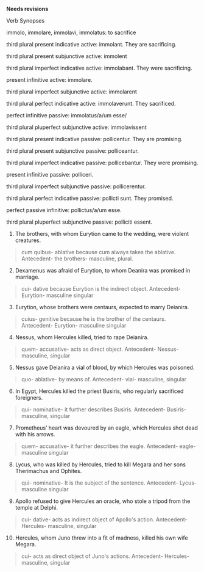 **Needs revisions**

Verb Synopses

immolo, immolare, immolavi, immolatus: to sacrifice

third plural present indicative active: immolant. They are sacrificing. 

third plural present subjunctive active: immolent

third plural imperfect indicative active: immolabant. They were sacrificing. 

present infinitive active: immolare. 

third plural imperfect subjunctive active: immolarent

third plural perfect indicative active: immolaverunt. They sacrificed. 

perfect infinitive passive: immolatus/a/um esse/ 

third plural pluperfect subjunctive active: immolavissent


third plural present indicative passive: pollicentur. They are promising. 

third plural present subjunctive passive: polliceantur. 

third plural imperfect indicative passive: pollicebantur. They were promising. 

present infinitive passive: polliceri. 

third plural imperfect subjunctive passive: pollicerentur. 

third plural perfect indicative passive: pollicti sunt. They promised. 

perfect passive infinitive: pollictus/a/um esse.

third plural pluperfect subjunctive passive: polliciti essent. 


1. The brothers, with whom Eurytion came to the wedding, were violent creatures.
> cum quibus- ablative because cum always takes the ablative. Antecedent- the brothers- masculine, plural.
2. Dexamenus was afraid of Eurytion, to whom Deanira was promised in marriage.
> cui- dative because Eurytion is the indirect object. Antecedent- Eurytion- masculine singular
3. Eurytion, whose brothers were centaurs, expected to marry Deianira.
> cuius- genitive because he is the brother of the centaurs. Antecedent- Eurytion- masculine singular
4. Nessus, whom Hercules killed, tried to rape Deianira.
> quem- accusative- acts as direct object. Antecedent- Nessus- masculine, singular
5. Nessus gave Deianira a vial of blood, by which Hercules was poisoned.
> quo- ablative- by means of. Antecedent- vial- masculine, singular
6. In Egypt, Hercules killed the priest Busiris, who regularly sacrificed foreigners.
> qui- nominative- it further describes Busiris. Antecedent- Busiris- masculine, singular
7. Prometheus’ heart was devoured by an eagle, which Hercules shot dead with his arrows.
> quem- accusative- it further describes the eagle. Antecedent- eagle- masculine singular
8. Lycus, who was killed by Hercules, tried to kill Megara and her sons Therimachus and Ophites. 
> qui- nominative- It is the subject of the sentence. Antecedent- Lycus- masculine singular
9. Apollo refused to give Hercules an oracle, who stole a tripod from the temple at Delphi.
> cui- dative- acts as indirect object of Apollo's action. Antecedent- Hercules- masculine, singular
10. Hercules, whom Juno threw into a fit of madness, killed his own wife Megara.
> cui- acts as direct object of Juno's actions. Antecedent- Hercules- masculine, singular
